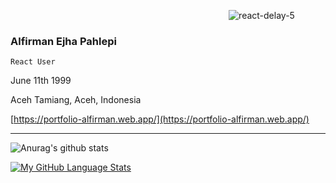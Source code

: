 <p align="center">
 <svg>
  <img src="https://camo.githubusercontent.com/bb61e625c9202379e11e39d0973c5e997fec06dd4e50e1b0ea9f63e7750d48ff/68747470733a2f2f692e6962622e636f2f507a47394d38762f72656163742d64656c61792d352e676966" alt="react-delay-5" />
 </svg>
</p>


### Alfirman Ejha Pahlepi
`React User`

June 11th 1999

Aceh Tamiang, Aceh, Indonesia

[https://portfolio-alfirman.web.app/](https://portfolio-alfirman.web.app/)

--------------------

![Anurag's github stats](https://github-readme-stats.vercel.app/api?username=ezza022&count_private=true)

[![My GitHub Language Stats](https://github-readme-stats.vercel.app/api/top-langs/?username=ezza022&langs_count=8&layout=compact)]()
